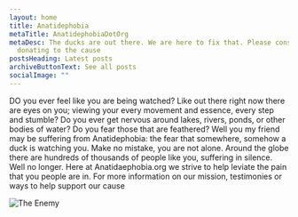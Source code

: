 ```yaml
---
layout: home
title: Anatidephobia
metaTitle: AnatidephobiaDotOrg
metaDesc: The ducks are out there. We are here to fix that. Please consider
  donating to the cause
postsHeading: Latest posts
archiveButtonText: See all posts
socialImage: ""
---
```

DO you ever feel like you are being watched? Like out there right now there are eyes on you; viewing your every movement and essence, every step and stumble? Do you ever get nervous around lakes, rivers, ponds, or other bodies of water? Do you fear those that are feathered? Well you my friend may be suffering from Anatidephobia: the fear that somewhere, somehow a duck is watching you. Make no mistake, you are not alone. Around the globe there are hundreds of thousands of people like you, suffering in silence. Well no longer. Here at Anatidaephobia.org we strive to help leviate the pain that you people are in. For more information on our mission, testimonies or ways to help support our cause

![](/images/pexels-shay-wood-574120-1-.jpg "The Enemy")